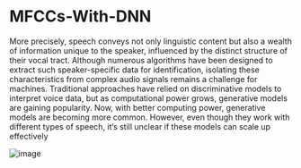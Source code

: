 # MFCCs-With-DNN


More precisely, speech conveys not only linguistic content but also a wealth of information unique to the speaker, influenced by the distinct structure of their vocal tract. Although numerous algorithms have been designed to extract such speaker-specific data for identification, isolating these characteristics from complex audio signals remains a challenge for machines. Traditional approaches have relied on discriminative models to interpret voice data, but as computational power grows, generative models are gaining popularity. Now, with better computing power, generative models are becoming more common. However, even though they work with different types of speech, it’s still unclear if these models can scale up effectively

![image](https://github.com/user-attachments/assets/2851214b-4dce-4fa9-bae4-267217faedc2)
